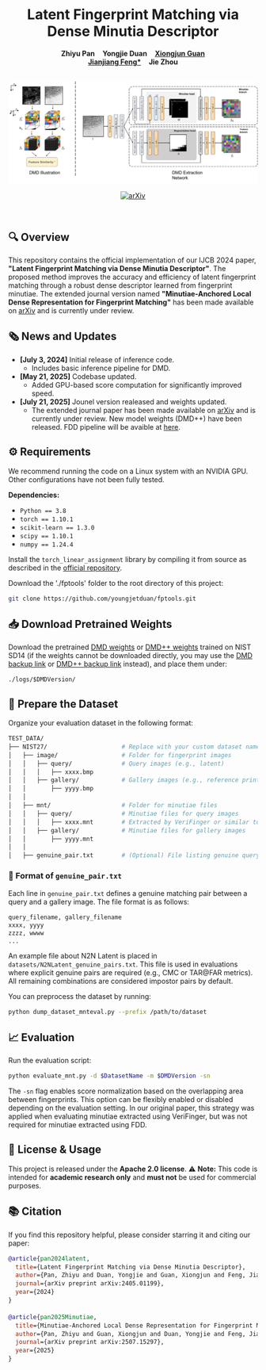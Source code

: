 <p align="center">
  <h1 align="center">Latent Fingerprint Matching via Dense Minutia Descriptor</h1>
  <p align="center">
    <strong>Zhiyu Pan</strong>
    &nbsp;&nbsp;
    <strong>Yongjie Duan</strong>
    &nbsp;&nbsp;
    <a href="https://xiongjunguan.github.io/"><strong>Xiongjun Guan</strong></a>
    <br>
    <a href="http://ivg.au.tsinghua.edu.cn/~jfeng/"><strong>Jianjiang Feng*</strong></a>
    &nbsp;&nbsp;
    <strong>Jie Zhou</strong>
  </p>
  <br>
  <div align="center">
    <img src="./figures/dmd_illustration.png" width="700">
  </div>
  <p align="center">
    <a href="https://arxiv.org/abs/2405.01199"><img alt='arXiv' src='https://img.shields.io/badge/arXiv-2405.01199-b31b1b.svg'></a>
  </p>
  <br>
</p>

## 🔍 Overview

This repository contains the official implementation of our IJCB 2024 paper, **"Latent Fingerprint Matching via Dense Minutia Descriptor"**. The proposed method improves the accuracy and efficiency of latent fingerprint matching through a robust dense descriptor learned from fingerprint minutiae. The extended journal version named **"Minutiae-Anchored Local Dense Representation for
Fingerprint Matching"** has been made available on [arXiv](https://arxiv.org/abs/2507.15297) and is currently under review.


## 🗞️ News and Updates

- **[July 3, 2024]** Initial release of inference code.
    - Includes basic inference pipeline for DMD.
- **[May 21, 2025]** Codebase updated.
    - Added GPU-based score computation for significantly improved speed.
- **[July 21, 2025]** Jounel version realeased and weights updated.
    - The extended journal paper has been made available on [arXiv](https://arxiv.org/abs/2507.15297) and is currently under review. New model weights (DMD++) have been released. FDD pipeline will be avaible at [here](https://github.com/Yu-Yy/FLARE).

## ⚙️ Requirements

We recommend running the code on a Linux system with an NVIDIA GPU. Other configurations have not been fully tested.

**Dependencies:**
- `Python == 3.8`
- `torch == 1.10.1`
- `scikit-learn == 1.3.0`
- `scipy == 1.10.1`
- `numpy == 1.24.4`

Install the `torch_linear_assignment` library by compiling it from source as described in the [official repository](https://github.com/ivan-chai/torch-linear-assignment).

Download the './fptools' folder to the root directory of this project:
```bash
git clone https://github.com/youngjetduan/fptools.git
````

## 📥 Download Pretrained Weights

Download the pretrained [DMD weights](https://cloud.tsinghua.edu.cn/f/fd5ca22af0eb44afa124/?dl=1) or [DMD++ weights](https://cloud.tsinghua.edu.cn/f/4b3d701bdd7e41ed887f/?dl=1) trained on NIST SD14 (if the weights cannot be downloaded directly, you may use the [DMD backup link](https://drive.google.com/file/d/1iu8pbI2EjSkwOYsYczosJJDEhd1-JyzU/view?usp=drive_link) or [DMD++ backup link](https://drive.google.com/file/d/1QFCPZ7aTHCQeIYxdz1t9l92xI9YH7qhe/view?usp=drive_link) instead),  and place them under:

```
./logs/$DMDVersion/   
```


## 📁 Prepare the Dataset

Organize your evaluation dataset in the following format:

```bash
TEST_DATA/
├── NIST27/                     # Replace with your custom dataset name
│   ├── image/                  # Folder for fingerprint images
│   │   ├── query/              # Query images (e.g., latent)
│   │   │   ├── xxxx.bmp
│   │   ├── gallery/            # Gallery images (e.g., reference prints)
│   │       ├── yyyy.bmp
│   │
│   ├── mnt/                    # Folder for minutiae files
│   │   ├── query/              # Minutiae files for query images
│   │   │   ├── xxxx.mnt        # Extracted by VeriFinger or similar tools
│   │   ├── gallery/            # Minutiae files for gallery images
│   │       ├── yyyy.mnt
│   │
│   ├── genuine_pair.txt        # (Optional) File listing genuine query-gallery pairs
```

### 📄 Format of `genuine_pair.txt`

Each line in `genuine_pair.txt` defines a genuine matching pair between a query and a gallery image. The file format is as follows:

```
query_filename, gallery_filename
xxxx, yyyy
zzzz, wwww
...
```

An example file about N2N Latent is placed in `datasets/N2NLatent_genuine_pairs.txt`. This file is used in evaluations where explicit genuine pairs are required (e.g., CMC or TAR\@FAR metrics). All remaining combinations are considered impostor pairs by default.

You can preprocess the dataset by running:

```bash
python dump_dataset_mnteval.py --prefix /path/to/dataset
```

## 📈 Evaluation

Run the evaluation script:

```bash
python evaluate_mnt.py -d $DatasetName -m $DMDVersion -sn
```

The `-sn` flag enables score normalization based on the overlapping area between fingerprints. This option can be flexibly enabled or disabled depending on the evaluation setting. In our original paper, this strategy was applied when evaluating minutiae extracted using VeriFinger, but was not required for minutiae extracted using FDD.

## 📄 License & Usage

This project is released under the **Apache 2.0 license**.
⚠️ **Note:** This code is intended for **academic research only** and **must not** be used for commercial purposes.

## 📚 Citation

If you find this repository helpful, please consider starring it and citing our paper:

```bibtex
@article{pan2024latent,
  title={Latent Fingerprint Matching via Dense Minutia Descriptor},
  author={Pan, Zhiyu and Duan, Yongjie and Guan, Xiongjun and Feng, Jianjiang and Zhou, Jie},
  journal={arXiv preprint arXiv:2405.01199},
  year={2024}
}

@article{pan2025Minutiae,
  title={Minutiae-Anchored Local Dense Representation for Fingerprint Matching},
  author={Pan, Zhiyu and Guan, Xiongjun and Duan, Yongjie and Feng, Jianjiang and Zhou, Jie},
  journal={arXiv preprint arXiv:2507.15297},
  year={2025}
}

```
